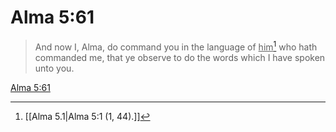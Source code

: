 # Alma 5:61

> And now I, Alma, do command you in the language of <u>him</u>[^a] who hath commanded me, that ye observe to do the words which I have spoken unto you.

[Alma 5:61](https://www.churchofjesuschrist.org/study/scriptures/bofm/alma/5?lang=eng&id=p61#p61)


[^a]: [[Alma 5.1|Alma 5:1 (1, 44).]]

